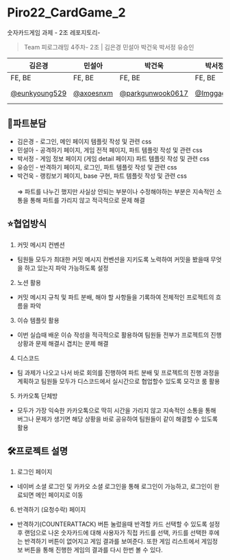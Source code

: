 # Piro22_CardGame_2
숫자카드게임 과제 - 2조 레포지토리-

> Team 피로그래밍 4주차- 2조 |
> 김은경 민설아 박건욱 박서정 유승인

| 김은경                                   | 민설아                               | 박건욱                                 | 박서정                                           | 유승인                                 |
| ---------------------------------------- | ------------------------------------ | -------------------------------------- | ------------------------------------------------ | -------------------------------------- |
| FE, BE                                       |  FE, BE                                    |  FE, BE                                     |  FE, BE                                              |  FE, BE                                 |
| [@eunkyoung529](https://github.com/eunkyoung529) | [@axoesnxm](https://github.com/axoesnxm) | [@parkgunwook0617](https://github.com/parkgunwook0617) | [@Imggaggu](https://github.com/Imggaggu) | [@seung-in-Yoo](https://github.com/seung-in-Yoo) |

## 🌟파트분담
- 김은경 - 로그인, 메인 페이지 템플릿 작성 및 관련 css 
- 민설아 - 공격하기 페이지, 게임 전적 페이지, 파트 템플릿 작성 및 관련 css
- 박서정 - 게임 정보 페이지 (게임 detail 페이지) 파트 템플릿 작성 및 관련 css
- 유승인 - 반격하기 페이지, 로그인, 파트 템플릿 작성 및 관련 css
- 박건욱 - 랭킹보기 페이지, base 구현, 파트 템플릿 작성 및 관련 css <br><br>
=> 파트를 나누긴 했지만 사실상 안되는 부분이나 수정해야하는 부분은 지속적인 소통을 통해 파트를 가리지 않고 적극적으로 문제 해결

## ⭐협업방식
1. 커밋 메시지 컨벤션 
- 팀원들 모두가 최대한 커밋 메시지 컨벤션을 지키도록 노력하여 커밋을 봤을때 무엇을 하고 있는지 파악 가능하도록 설정
2. 노션 활용
- 커밋 메시지 규칙 및 파트 분배, 해야 할 사항들을 기록하여 전체적인 프로젝트의 흐름을 파악
3. 이슈 템플릿 활용
- 이번 실습때 배운 이슈 작성을 적극적으로 활용하여 팀원들 전부가 프로젝트의 진행 상황과 문제 해결시 겹치는 문제 해결
4. 디스코드
- 팀 과제가 나오고 나서 바로 회의를 진행하여 파트 분배 및 프로젝트의 진행 과정을 계획하고 팀원들 모두가 디스코드에서 실시간으로 협업할수 있도록 모각코 룸 활용
5. 카카오톡 단체방
- 모두가 가장 익숙한 카카오톡으로 딱히 시간을 가리지 않고 지속적인 소통을 통해 버그나 문제가 생기면 해당 상황을 바로 공유하여 팀원들이 같이 해결할 수 있도록 활용

## 🛠️프로젝트 설명
1. 로그인 페이지
- 네이버 소셜 로그인 및 카카오 소셜 로그인을 통해 로그인이 가능하고, 로그인이 완료되면 메인 페이지로 이동
6. 반격하기 (요청수락) 페이지
- 반격하기(COUNTERATTACK) 버튼 눌렀을때 반격할 카드 선택할 수 있도록 설정 후 랜덤으로 나온 숫자카드에 대해 사용자가 직접 카드를 선택, 카드를 선택한 후에는 반격하기 버튼이 없어지고 게임 결과를 보여준다. 또한 게임 리스트에서 게임정보 버튼을 통해 진행한 게임의 결과를 다시 한번 볼 수 있다.


